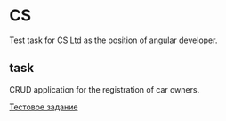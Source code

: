 # CS
Test task for CS Ltd as the position of angular developer.

## task
CRUD application for the registration of car owners.

[Тестовое задание](test-task-angular-developer.pdf)
